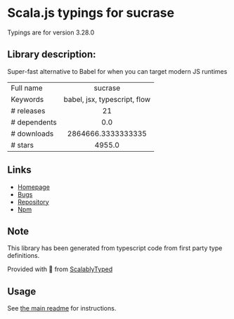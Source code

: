 
# Scala.js typings for sucrase

Typings are for version 3.28.0

## Library description:
Super-fast alternative to Babel for when you can target modern JS runtimes

|                    |                 |
| ------------------ | :-------------: |
| Full name          | sucrase |
| Keywords           | babel, jsx, typescript, flow |
| # releases         | 21 |
| # dependents       | 0.0 |
| # downloads        | 2864666.3333333335 |
| # stars            | 4955.0 |

## Links
- [Homepage](https://github.com/alangpierce/sucrase#readme)
- [Bugs](https://github.com/alangpierce/sucrase/issues)
- [Repository](https://github.com/alangpierce/sucrase)
- [Npm](https://www.npmjs.com/package/sucrase)
    


## Note
This library has been generated from typescript code from first party type definitions.

Provided with :purple_heart: from [ScalablyTyped](https://github.com/oyvindberg/ScalablyTyped)

## Usage
See [the main readme](../../readme.md) for instructions.


